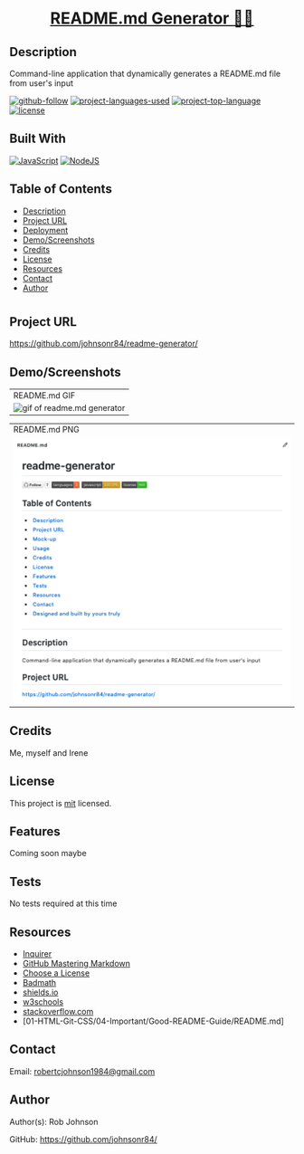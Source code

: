 <h1 align="center"><a href="https://github.com/johnsonr84/readme-generator"> README.md Generator 👨‍💻</a></h1>

## Description 
Command-line application that dynamically generates a README.md file from user's input 

  [![github-follow](https://img.shields.io/github/followers/johnsonr84?label=Follow&logoColor=lightgrey&style=social)](https://github.com/johnsonr84)
  [![project-languages-used](https://img.shields.io/github/languages/count/johnsonr84/readme-generator?color=orange)](https://github.com/johnsonr84/readme-generator)
  [![project-top-language](https://img.shields.io/github/languages/top/johnsonr84/readme-generator?color=yellow)](https://github.com/johnsonr84/readme-generator)
  [![license](https://img.shields.io/badge/license-mit-brightgreen.svg)](https://choosealicense.com/licenses/mit/)


## Built With
[![JavaScript](https://img.shields.io/badge/JavaScript-323330?style=for-the-badge&logo=javascript&logoColor=F7DF1E)](https://www.javascript.com/)
[![NodeJS](https://img.shields.io/badge/Node.js-43853D?style=for-the-badge&logo=node.js&logoColor=white)](https://nodejs.org/en/)

## Table of Contents 
  * [Description](#Description)
  * [Project URL](#Project-URL)
  * [Deployment](#Deployment)
  * [Demo/Screenshots](#Demo/Screenshots)
  * [Credits](#Credits)
  * [License](#License)
  * [Resources](#Resources)
  * [Contact](#Contact)
  * [Author](#Author)
  #
 
  ## Project URL
  https://github.com/johnsonr84/readme-generator/ 

  ## Demo/Screenshots
  <table>
  <tr>
    <td>README.md GIF</td>
  </tr>
  <tr>
    <td><img src="./images/readme-demo.gif" width=500 alt="gif of readme.md generator"></td>
  </tr>
  </table>
    <table>
  <tr>
    <td>README.md PNG</td>
  </tr>
  <tr>
    <td><img src="./images/screen-shot_1.png" width=500 alt="png of readme.md generator"></td>
  </tr>
  </table>

  ## Credits 
  Me, myself and Irene 

  ## License 
  This project is [mit](https://choosealicense.com/licenses/mit/) licensed.

  ## Features
  Coming soon maybe 

  ## Tests
  No tests required at this time 

  ## Resources
  * [Inquirer](https://www.npmjs.com/package/inquirer) 
  * [GitHub Mastering Markdown](https://guides.github.com/features/mastering-markdown/)
  * [Choose a License](https://choosealicense.com/)
  * [Badmath](https://img.shields.io/github/languages/top/nielsenjared/badmath)
  * [shields.io](https://shields.io/)
  * [w3schools](https://www.w3schools.com/)
  * [stackoverflow.com](https://stackoverflow.com/)
  * [01-HTML-Git-CSS/04-Important/Good-README-Guide/README.md]

  ## Contact
  Email: robertcjohnson1984@gmail.com 

  ## Author
  Author(s): Rob Johnson  

  GitHub: https://github.com/johnsonr84/ 

  